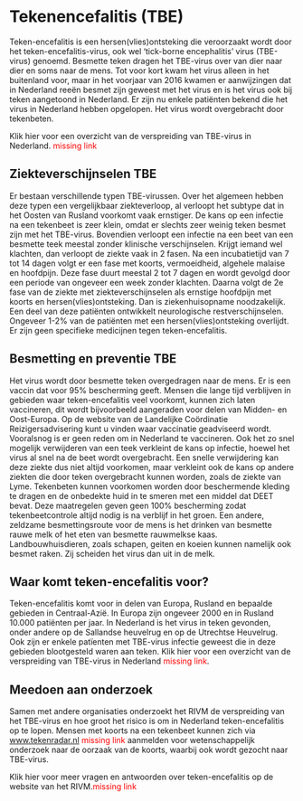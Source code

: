 # Tekenencefalitis (TBE)
Teken-encefalitis is een hersen(vlies)ontsteking die veroorzaakt wordt door het teken-encefalitis-virus, ook wel ‘tick-borne encephalitis’ virus (TBE-virus) genoemd. Besmette teken dragen het TBE-virus over van dier naar dier en soms naar de mens. Tot voor kort kwam het virus alleen in het buitenland voor, maar in het voorjaar van 2016 kwamen er aanwijzingen dat in Nederland reeën besmet zijn geweest met het virus en is het virus ook bij teken aangetoond in Nederland. Er zijn nu enkele patiënten bekend die het virus in Nederland hebben opgelopen. Het virus wordt overgebracht door tekenbeten.

Klik hier voor een overzicht van de verspreiding van TBE-virus in Nederland. <span style="color:red">missing link</span>

 
## Ziekteverschijnselen TBE
Er bestaan verschillende typen TBE-virussen. Over het algemeen hebben deze typen een vergelijkbaar ziekteverloop, al verloopt het subtype dat in het Oosten van Rusland voorkomt vaak ernstiger.
De kans op een infectie na een tekenbeet is zeer klein, omdat er slechts zeer weinig teken besmet zijn met het TBE-virus. Bovendien verloopt een infectie na een beet van een besmette teek meestal zonder klinische verschijnselen. Krijgt iemand wel klachten, dan verloopt de ziekte vaak in 2 fasen. Na een incubatietijd van 7 tot 14 dagen volgt er een fase met koorts, vermoeidheid, algehele malaise en hoofdpijn. Deze fase duurt meestal 2 tot 7 dagen en wordt gevolgd door een periode van ongeveer een week zonder klachten. Daarna volgt de 2e fase van de ziekte met ziekteverschijnselen als ernstige hoofdpijn met koorts en hersen(vlies)ontsteking. Dan is ziekenhuisopname noodzakelijk. Een deel van deze patiënten ontwikkelt neurologische restverschijnselen. Ongeveer 1-2% van de patiënten met een hersen(vlies)ontsteking overlijdt. Er zijn geen specifieke medicijnen tegen teken-encefalitis.

 

## Besmetting en preventie TBE
Het virus wordt door besmette teken overgedragen naar de mens. Er is een vaccin dat voor 95% bescherming geeft. Mensen die lange tijd verblijven in gebieden waar teken-encefalitis veel voorkomt, kunnen zich laten vaccineren, dit wordt bijvoorbeeld aangeraden voor delen van Midden- en Oost-Europa. Op de website van de Landelijke Coördinatie Reizigersadvisering kunt u vinden waar vaccinatie geadviseerd wordt. Vooralsnog is er geen reden om in Nederland te vaccineren.
Ook het zo snel mogelijk verwijderen van een teek verkleint de kans op infectie, hoewel het virus al snel na de beet wordt overgebracht. Een snelle verwijdering kan deze ziekte dus niet altijd voorkomen, maar verkleint ook de kans op andere ziekten die door teken overgebracht kunnen worden, zoals de ziekte van Lyme. Tekenbeten kunnen voorkomen worden door beschermende kleding te dragen en de onbedekte huid in te smeren met een middel dat DEET bevat. Deze maatregelen geven geen 100% bescherming zodat tekenbeetcontrole altijd nodig is na verblijf in het groen.
Een andere, zeldzame besmettingsroute voor de mens is het drinken van besmette rauwe melk of het eten van besmette rauwmelkse kaas. Landbouwhuisdieren, zoals schapen, geiten en koeien kunnen namelijk ook besmet raken. Zij scheiden het virus dan uit in de melk.

 

## Waar komt teken-encefalitis voor?
Teken-encefalitis  komt voor in delen van Europa, Rusland en bepaalde gebieden in Centraal-Azië. In Europa zijn ongeveer 2000 en in Rusland 10.000 patiënten per jaar.  In Nederland is het virus in teken gevonden, onder andere op de Sallandse heuvelrug en op de Utrechtse Heuvelrug. Ook zijn er enkele patïenten met TBE-virus infectie geweest die in deze gebieden blootgesteld waren aan teken. Klik hier voor een overzicht van de verspreiding van TBE-virus in Nederland <span style="color:red">missing link</span>.

 

## Meedoen aan onderzoek
Samen met andere organisaties onderzoekt het RIVM de verspreiding van het TBE-virus en hoe groot het risico is om in Nederland teken-encefalitis op te lopen. Mensen met koorts na een tekenbeet kunnen zich via www.tekenradar.nl <span style="color:red">missing link</span> aanmelden voor wetenschappelijk onderzoek naar de oorzaak van de koorts, waarbij ook wordt gezocht naar TBE-virus.

 

Klik hier voor meer vragen en antwoorden over teken-encefalitis op de website van het RIVM.<span style="color:red">missing link</span>
